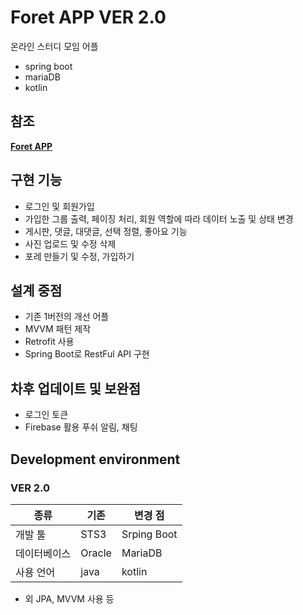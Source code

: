 
# Foret APP VER 2.0
온라인 스터디 모임 어플
- spring boot
- mariaDB
- kotlin

## 참조
**[Foret APP](https://github.com/azqazq195/Project/blob/master/Foret)**

## 구현 기능
- 로그인 및 회원가입
- 가입한 그룹 출력, 페이징 처리, 회원 역할에 따라 데이터 노출 및 상태 변경
- 게시판, 댓글, 대댓글, 선택 정렬, 좋아요 기능
- 사진 업로드 및 수정 삭제
- 포레 만들기 및 수정, 가입하기

## 설계 중점
- 기존 1버전의 개선 어플
- MVVM 패턴 제작
- Retrofit 사용
- Spring Boot로 RestFul API 구현

## 차후 업데이트 및 보완점
- 로그인 토큰
- Firebase 활용 푸쉬 알림, 채팅

## Development environment

### VER 2.0
| 종류 | 기존 | 변경 점 |
|--|--|--|
| 개발 툴 |STS3|Srping Boot|
| 데이터베이스|Oracle|MariaDB|
| 사용 언어 | java | kotlin |

- 외 JPA, MVVM 사용 등

